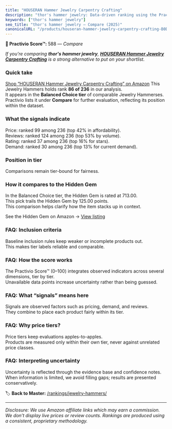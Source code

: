 ```yaml
---
title: "HOUSERAN Hammer Jewelry Carpentry Crafting"
description: "thor's hammer jewelry: Data-driven ranking using the Practivio Score™. Positioned by quality, value, demand, findability, momentum."
keywords: ["thor's hammer jewelry"]
seo_title: "thor's hammer jewelry — Compare (2025)"
canonicalURL: "/products/houseran-hammer-jewelry-carpentry-crafting-B0D6Y9M63H/"
---
```


**🛒 Practivio Score™:** 588 — _Compare_


*If you're comparing **thor's hammer jewelry**, **[HOUSERAN Hammer Jewelry Carpentry Crafting](https://www.amazon.com/dp/B0D6Y9M63H?tag=practivio-20)** is a strong alternative to put on your shortlist.*
### Quick take
[Shop “HOUSERAN Hammer Jewelry Carpentry Crafting” on Amazon](https://www.amazon.com/dp/B0D6Y9M63H?tag=practivio-20)
This Jewelry Hammers holds rank **86 of 236** in our analysis.  
It appears in the **Balanced Choice tier** of comparable Jewelry Hammerses.  
Practivio lists it under **Compare** for further evaluation, reflecting its position within the dataset.

### What the signals indicate
Price: ranked 99 among 236 (top 42% in affordability).  
Reviews: ranked 124 among 236 (top 53% by volume).  
Rating: ranked 37 among 236 (top 16% for stars).  
Demand: ranked 30 among 236 (top 13% for current demand).

### Position in tier
Comparisons remain tier-bound for fairness.

### How it compares to the Hidden Gem
In the Balanced Choice tier, the Hidden Gem is rated at 713.00.  
This pick trails the Hidden Gem by 125.00 points.  
This comparison helps clarify how the item stacks up in context.  

See the Hidden Gem on Amazon → [View listing](https://www.amazon.com/dp/B00943ROPS?tag=practivio-20)

### FAQ: Inclusion criteria
Baseline inclusion rules keep weaker or incomplete products out.  
This makes tier labels reliable and comparable.

### FAQ: How the score works
The Practivio Score™ (0–100) integrates observed indicators across several dimensions, tier by tier.  
Unavailable data points increase uncertainty rather than being guessed.

### FAQ: What “signals” means here
Signals are observed factors such as pricing, demand, and reviews.  
They combine to place each product fairly within its tier.

### FAQ: Why price tiers?
Price tiers keep evaluations apples-to-apples.  
Products are measured only within their own tier, never against unrelated price classes.

### FAQ: Interpreting uncertainty
Uncertainty is reflected through the evidence base and confidence notes.  
When information is limited, we avoid filling gaps; results are presented conservatively.

<!-- Missing template for Compare/CompareWithinPriceClass -->


🏷️ **Back to Master:** [/rankings/jewelry-hammers/](/rankings/jewelry-hammers/)

---
_Disclosure: We use Amazon affiliate links which may earn a commission. We don’t display live prices or review counts. Rankings are produced using a consistent, proprietary methodology._
